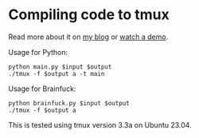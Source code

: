 # Compiling code to tmux

Read more about it on [my blog](https://willhbr.net/2024/03/15/making-a-compiler-to-prove-tmux-is-turing-complete/) or [watch a demo](https://youtu.be/6V3KnjiBuhU).

Usage for Python:

```shell
python main.py $input $output
./tmux -f $output a -t main
```

Usage for Brainfuck:

```shell
python brainfuck.py $input $output
./tmux -f $output a
```

This is tested using tmux version 3.3a on Ubuntu 23.04.
